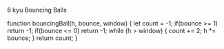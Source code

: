 6 kyu
Bouncing Balls

function bouncingBall(h,  bounce,  window) {
  let count = -1;
  if(bounce >= 1) return -1;
  if(bounce <= 0) return -1;
    while (h > window) {
      count += 2; h *= bounce;
    }
    return count;
}
